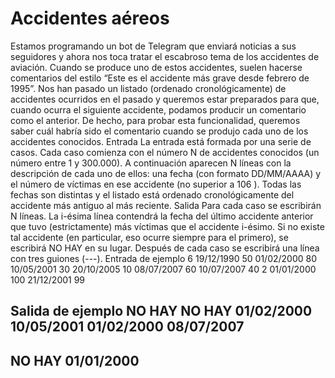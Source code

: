 # Accidentes aéreos
Estamos programando un bot de Telegram que enviará noticias a sus
seguidores y ahora nos toca tratar el escabroso tema de los accidentes
de aviación. Cuando se produce uno de estos accidentes, suelen hacerse comentarios del estilo “Este es el accidente más grave desde febrero
de 1995”.
Nos han pasado un listado (ordenado cronológicamente) de accidentes
ocurridos en el pasado y queremos estar preparados para que, cuando
ocurra el siguiente accidente, podamos producir un comentario como el
anterior.
De hecho, para probar esta funcionalidad, queremos saber cuál habría sido el comentario cuando
se produjo cada uno de los accidentes conocidos.
Entrada
La entrada está formada por una serie de casos. Cada caso comienza con el número N de accidentes
conocidos (un número entre 1 y 300.000). A continuación aparecen N líneas con la descripción de
cada uno de ellos: una fecha (con formato DD/MM/AAAA) y el número de víctimas en ese accidente
(no superior a 106
). Todas las fechas son distintas y el listado está ordenado cronológicamente del
accidente más antiguo al más reciente.
Salida
Para cada caso se escribirán N líneas. La i-ésima línea contendrá la fecha del último accidente anterior que tuvo (estrictamente) más víctimas que el accidente i-ésimo. Si no existe tal accidente (en
particular, eso ocurre siempre para el primero), se escribirá NO HAY en su lugar.
Después de cada caso se escribirá una línea con tres guiones (---).
Entrada de ejemplo
6
19/12/1990 50
01/02/2000 80
10/05/2001 30
20/10/2005 10
08/07/2007 60
10/07/2007 40
2
01/01/2000 100
21/12/2001 99


Salida de ejemplo
NO HAY
NO HAY
01/02/2000
10/05/2001
01/02/2000
08/07/2007
---
NO HAY
01/01/2000
---